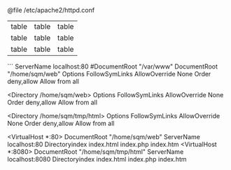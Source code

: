 @file	/etc/apache2/httpd.conf
<table>
	<tr>
		<td>table</td>
		<td>table</td>
		<td>table</td>
	<tr>
	<tr>
		<td>table</td>
		<td>table</td>
		<td>table</td>
	<tr>
	<tr>
		<td>table</td>
		<td>table</td>
		<td>table</td>
	<tr>
</table>
```
ServerName localhost:80
#DocumentRoot "/var/www"
DocumentRoot "/home/sqm/web"

<Directory />
	Options FollowSymLinks
	AllowOverride None
	Order deny,allow
	Allow from all
</Directory>

<Directory /home/sqm/web>
	Options FollowSymLinks
	AllowOverride None
	Order deny,allow
	Allow from all
</Directory>

<Directory /home/sqm/tmp/html>
	Options FollowSymLinks
	AllowOverride None
	Order deny,allow
	Allow from all
</Directory>

<VirtualHost *:80>
	DocumentRoot "/home/sqm/web"
	ServerName localhost:80
	Directoryindex index.html index.php index.htm
</VirtualHost>
<VirtualHost *:8080>
	DocumentRoot "/home/sqm/tmp/html"
	ServerName localhost:8080
	Directoryindex index.html index.php index.htm
</VirtualHost>
```
